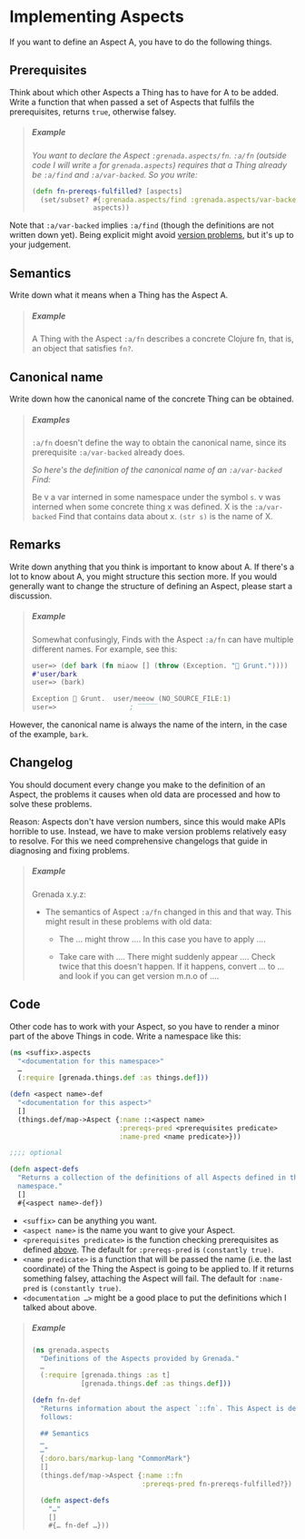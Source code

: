 # Implementing Aspects

If you want to define an Aspect A, you have to do the following things.

## Prerequisites

Think about which other Aspects a Thing has to have for A to be added. Write a
function that when passed a set of Aspects that fulfils the prerequisites,
returns `true`, otherwise falsey.

> ##### Example
>
> *You want to declare the Aspect `:grenada.aspects/fn`. `:a/fn` (outside code I
> will write `a` for `grenada.aspects`) requires that a Thing already be
> `:a/find` and `:a/var-backed`. So you write:*
>
> ```clojure
> (defn fn-prereqs-fulfilled? [aspects]
>   (set/subset? #{:grenada.aspects/find :grenada.aspects/var-backed}
>                aspects))
> ```

Note that `:a/var-backed` implies `:a/find` (though the definitions are not
written down yet). Being explicit might avoid [version problems](#changelog),
but it's up to your judgement.

## Semantics

Write down what it means when a Thing has the Aspect A.

> ##### Example
>
> A Thing with the Aspect `:a/fn` describes a concrete Clojure fn, that is, an
> object that satisfies `fn?`.

## Canonical name

Write down how the canonical name of the concrete Thing can be obtained.

> ##### Examples
>
> `:a/fn` doesn't define the way to obtain the canonical name, since its
> prerequisite `:a/var-backed` already does.
>
> *So here's the definition of the canonical name of an `:a/var-backed` Find:*
>
> Be v a var interned in some namespace under the symbol `s`. v was interned
> when some concrete thing x was defined. X is the `:a/var-backed` Find that
> contains data about x. `(str s)` is the name of X.

## Remarks

Write down anything that you think is important to know about A. If there's a
lot to know about A, you might structure this section more. If you would
generally want to change the structure of defining an Aspect, please start a
discussion.

> ##### Example
>
> Somewhat confusingly, Finds with the Aspect `:a/fn` can have multiple
> different names. For example, see this:
>
> ```clojure
> user=> (def bark (fn miaow [] (throw (Exception. "🐷 Grunt."))))
> #'user/bark
> user=> (bark)
>
> Exception 🐷 Grunt.  user/meeow (NO_SOURCE_FILE:1)
> user=>                  ; ‾‾‾‾‾
> ```

However, the canonical name is always the name of the intern, in the case of the
example, `bark`.

## Changelog

You should document every change you make to the definition of an Aspect, the
problems it causes when old data are processed and how to solve these problems.

Reason: Aspects don't have version numbers, since this would make APIs horrible to use.
Instead, we have to make version problems relatively easy to resolve. For this
we need comprehensive changelogs that guide in diagnosing and fixing problems.

> ##### Example
>
> Grenada x.y.z:
>
>  - The semantics of Aspect `:a/fn` changed in this and that way. This might
>    result in these problems with old data:
>
>     - The … might throw …. In this case you have to apply ….
>
>     - Take care with …. There might suddenly appear …. Check twice that this
>       doesn't happen. If it happens, convert … to … and look if you can get
>       version m.n.o of ….

## Code

Other code has to work with your Aspect, so you have to render a minor part of
the above Things in code. Write a namespace like this:

  ```clojure
  (ns <suffix>.aspects
    "<documentation for this namespace>"
    …
    (:require [grenada.things.def :as things.def]))

  (defn <aspect name>-def
    "<documentation for this aspect>"
    []
    (things.def/map->Aspect {:name ::<aspect name>
                             :prereqs-pred <prerequisites predicate>
                             :name-pred <name predicate>}))

  ;;;; optional

  (defn aspect-defs
    "Returns a collection of the definitions of all Aspects defined in this
    namespace."
    []
    #{<aspect name>-def})
  ```

 - `<suffix>` can be anything you want.
 - `<aspect name>` is the name you want to give your Aspect.
 - `<prerequisites predicate>` is the function checking prerequisites as defined
   [above](#prerequisites). The default for `:prereqs-pred` is `(constantly
   true)`.
 - `<name predicate>` is a function that will be passed the name (i.e. the last
   coordinate) of the Thing the Aspect is going to be applied to. If it returns
   something falsey, attaching the Aspect will fail. The default for
   `:name-pred` is `(constantly true)`.
 - `<documentation …>` might be a good place to put the definitions which I
   talked about above.

> ##### Example
>
> ```clojure
> (ns grenada.aspects
>   "Definitions of the Aspects provided by Grenada."
>   …
>   (:require [grenada.things :as t]
>             [grenada.things.def :as things.def]))
>
> (defn fn-def
>   "Returns information about the aspect `::fn`. This Aspect is defined as
>   follows:
>
>   ## Semantics
>   …
>   …"
>   {:doro.bars/markup-lang "CommonMark"}
>   []
>   (things.def/map->Aspect {:name ::fn
>                            :prereqs-pred fn-prereqs-fulfilled?})
>
>   (defn aspect-defs
>     "…"
>     []
>     #{… fn-def …}))
> ```
